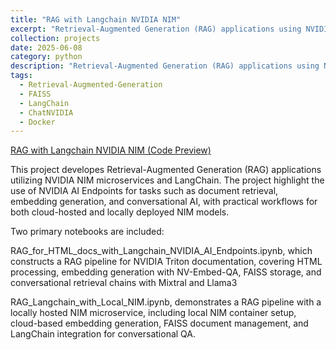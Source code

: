 ```yaml
---
title: "RAG with Langchain NVIDIA NIM"
excerpt: "Retrieval-Augmented Generation (RAG) applications using NVIDIA NIM microservices and LangChain. <br/><img src='/images/RAG.png'>"
collection: projects
date: 2025-06-08
category: python
description: "Retrieval-Augmented Generation (RAG) applications using NVIDIA NIM microservices and LangChain."
tags:
  - Retrieval-Augmented-Generation
  - FAISS
  - LangChain
  - ChatNVIDIA
  - Docker
---
```


[RAG with Langchain NVIDIA NIM (Code Preview)](https://github.com/ranranrunforit/RAG/tree/main/RAG%20with%20Langchain%20NVIDIA%20NIM)

This project developes Retrieval-Augmented Generation (RAG) applications utilizing NVIDIA NIM microservices and LangChain. The project highlight the use of NVIDIA AI Endpoints for tasks such as document retrieval, embedding generation, and conversational AI, with practical workflows for both cloud-hosted and locally deployed NIM models. 

Two primary notebooks are included: 

RAG_for_HTML_docs_with_Langchain_NVIDIA_AI_Endpoints.ipynb, which constructs a RAG pipeline for NVIDIA Triton documentation, covering HTML processing, embedding generation with NV-Embed-QA, FAISS storage, and conversational retrieval chains with Mixtral and Llama3

RAG_Langchain_with_Local_NIM.ipynb, demonstrates a RAG pipeline with a locally hosted NIM microservice, including local NIM container setup, cloud-based embedding generation, FAISS document management, and LangChain integration for conversational QA. 

